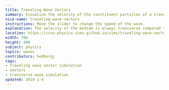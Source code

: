 ```yaml
---
title: Traveling Wave Vectors
summary: Visualize the velocity of the constituent particles of a traveling wave.
nice-name: traveling-wave-vectors
instructions: Move the slider to change the speed of the wave.
explanation: The velocity of the medium is always transverse compared to the velocity of the wave.
location: https://ccny-physics-sims.github.io/sims/traveling-wave-vectors/
width: 700
height: 400
subject: physics
topics: waves
contributors: hedbergj
tags:
- traveling wave vector simulation
- vectors
- transverse wave simulation
updated: 2018-1-4
---
```

